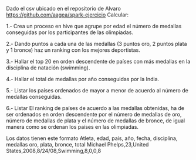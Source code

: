 Dado el csv ubicado en el repositorio de Alvaro https://github.com/aagea/spark-ejercicio
Calcular:

1.- Crea un proceso en hive que agrupe por edad el número de medallas conseguidas por los participantes de las olimpiadas.

2.- Dando puntos a cada una de las medallas (3 puntos oro, 2 puntos plata y 1 bronce) haz un ranking con los mejores deportistas.

3.- Hallar el top 20 en orden descendente de países con más medallas en la disciplina de natación (swimming).

4.- Hallar el total de medallas por año conseguidas por la India.

5.- Listar los países ordenados de mayor a menor de acuerdo al número de medallas conseguidas.

6.- Listar El ranking de países de acuerdo a las medallas obtenidas, ha de ser ordenados en orden descendente por el número de medallas de oro, número de medallas de plata y el número de medallas de bronce, de igual manera como se ordenan los países en las olimpiadas.

Los datos tienen este formato
Atleta, edad, país, año, fecha, disciplina, medallas oro, plata, bronce, total
Michael Phelps,23,United States,2008,8/24/08,Swimming,8,0,0,8
